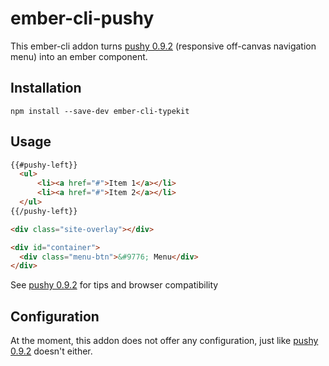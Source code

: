 # ember-cli-pushy

This ember-cli addon turns [pushy 0.9.2](https://github.com/christophery/pushy/tree/0.9.2)
(responsive off-canvas navigation menu) into an ember component.

## Installation

```
npm install --save-dev ember-cli-typekit
```

## Usage

```html
{{#pushy-left}}
  <ul>
      <li><a href="#">Item 1</a></li>
      <li><a href="#">Item 2</a></li>
  </ul>
{{/pushy-left}}

<div class="site-overlay"></div>

<div id="container">
  <div class="menu-btn">&#9776; Menu</div>
</div>
```

See [pushy 0.9.2](https://github.com/christophery/pushy/tree/0.9.2) for tips and
browser compatibility

## Configuration

At the moment, this addon does not offer any configuration, just like
[pushy 0.9.2](https://github.com/christophery/pushy/tree/0.9.2) doesn't either.
